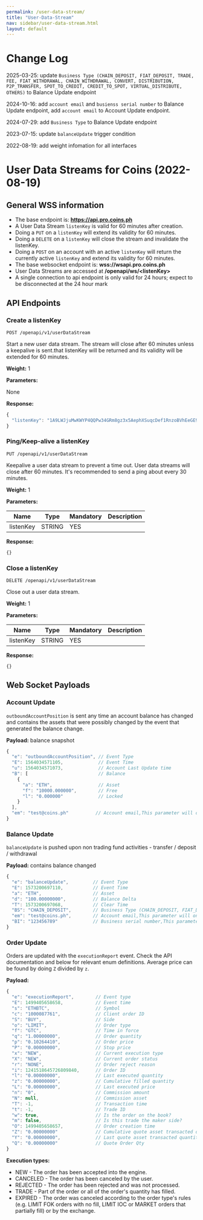 ```yaml
---
permalink: /user-data-stream/
title: "User-Data-Stream"
nav: sidebar/user-data-stream.html
layout: default
---
```



# Change Log
2025-03-25: update `Business Type (CHAIN_DEPOSIT, FIAT_DEPOSIT, TRADE, FEE, FIAT_WITHDRAWAL, CHAIN_WITHDRAWAL, CONVERT, DISTRIBUTION, P2P_TRANSFER, SPOT_TO_CREDIT, CREDIT_TO_SPOT, VIRTUAL_DISTRIBUTE, OTHERS)` to Balance Update endpoint

2024-10-16: add `account email` and `busienss serial number` to Balance Update endpoint, add `account email` to Account Update endpoint.

2024-07-29: add `Business Type` to Balance Update endpoint

2023-07-15: update `balanceUpdate` trigger condition

2022-08-19: add weight infomation for all interfaces


# User Data Streams for Coins (2022-08-19)

## General WSS information

* The base endpoint is: **https://api.pro.coins.ph**
* A User Data Stream `listenKey` is valid for 60 minutes after creation.
* Doing a `PUT` on a `listenKey` will extend its validity for 60 minutes.
* Doing a `DELETE` on a `listenKey` will close the stream and invalidate the listenKey.
* Doing a `POST` on an account with an active `listenKey` will return the currently active `listenKey` and extend its validity for 60 minutes.
* The base websocket endpoint is: **wss://wsapi.pro.coins.ph**
* User Data Streams are accessed at **/openapi/ws/\<listenKey\>**
* A single connection to api endpoint is only valid for 24 hours; expect to be disconnected at the 24 hour mark

## API Endpoints

### Create a listenKey

```shell
POST /openapi/v1/userDataStream
```

Start a new user data stream. The stream will close after 60 minutes unless a keepalive is sent.that listenKey will be returned and its validity will be extended for 60 minutes.

**Weight:** 1

**Parameters:**

None

**Response:**

```javascript
{
  "listenKey": "1A9LWJjuMwKWYP4QQPw34GRm8gz3x5AephXSuqcDef1RnzoBVhEeGE963CoS1Sgj"
}
```

### Ping/Keep-alive a listenKey

```shell
PUT /openapi/v1/userDataStream
```

Keepalive a user data stream to prevent a time out. User data streams will close after 60 minutes. It's recommended to send a ping about every 30 minutes.

**Weight:** 1

**Parameters:**

Name | Type | Mandatory | Description
------------ | ------------ | ------------ | ------------
listenKey | STRING | YES |

**Response:**

```javascript
{}
```

### Close a listenKey

```shell
DELETE /openapi/v1/userDataStream
```

Close out a user data stream.

**Weight:** 1

**Parameters:**

Name | Type | Mandatory | Description
------------ | ------------ | ------------ | ------------
listenKey | STRING | YES |

**Response:**

```javascript
{}
```

## Web Socket Payloads

### Account Update

`outboundAccountPosition` is sent any time an account balance has changed and contains the assets that were possibly changed by the event that generated the balance change.

**Payload:**
balance snapshot

```javascript
{
  "e": "outboundAccountPosition", // Event Type
  "E": 1564034571105,             // Event Time
  "u": 1564034571073,             // Account Last Update time
  "B": [                          // Balance
    {
      "a": "ETH",                 // Asset
      "f": "10000.000000",        // Free
      "l": "0.000000"             // Locked
    }
  ],
  "em": "test@coins.ph"          // Account email,This parameter will only be provided when the master account is whitelisted and there has been a balance change on the sub-account.
}
```


### Balance Update

`balanceUpdate`  is pushed upon non trading fund activities - transfer / deposit / withdrawal

**Payload:**
contains balance changed

```javascript
{
  "e": "balanceUpdate",         // Event Type
  "E": 1573200697110,           // Event Time
  "a": "ETH",                   // Asset
  "d": "100.00000000",          // Balance Delta
  "T": 1573200697068,           // Clear Time
  "BS": "CHAIN_DEPOSIT",        // Business Type (CHAIN_DEPOSIT, FIAT_DEPOSIT, TRADE, FEE, FIAT_WITHDRAWAL, CHAIN_WITHDRAWAL, CONVERT, DISTRIBUTION, P2P_TRANSFER, SPOT_TO_CREDIT, CREDIT_TO_SPOT, VIRTUAL_DISTRIBUTE, OTHERS)
  "em": "test@coins.ph",        // Account email,This parameter will only be provided when the master account is whitelisted and there has been a balance change on the sub-account.
  "BI": "123456789"             // Business serial number,This parameter will only be provided when the master account is whitelisted and there has been a balance change on the sub-account.
}
```

### Order Update

Orders are updated with the `executionReport` event. Check the API documentation and below for relevant enum definitions.
Average price can be found by doing `Z` divided by `z`.

**Payload:**

```javascript
{
  "e": "executionReport",        // Event type
  "E": 1499405658658,            // Event time
  "s": "ETHBTC",                 // Symbol
  "c": "1000087761",             // Client order ID
  "S": "BUY",                    // Side
  "o": "LIMIT",                  // Order type
  "f": "GTC",                    // Time in force
  "q": "1.00000000",             // Order quantity
  "p": "0.10264410",             // Order price
  "P": "0.00000000",             // Stop price
  "x": "NEW",                    // Current execution type
  "X": "NEW",                    // Current order status
  "r": "NONE",                   // Order reject reason
  "i": 1241518645726809840,      // Order ID
  "l": "0.00000000",             // Last executed quantity
  "z": "0.00000000",             // Cumulative filled quantity
  "L": "0.00000000",             // Last executed price
  "n": "0",                      // Commission amount
  "N": null,                     // Commission asset
  "T": -1,                       // Transaction time
  "t": -1,                    	 // Trade ID
  "w": true,                     // Is the order on the book?
  "m": false,                    // Is this trade the maker side?
  "O": 1499405658657,            // Order creation time
  "Z": "0.00000000"              // Cumulative quote asset transacted quantity
  "Y": "0.00000000",             // Last quote asset transacted quantity (i.e. lastPrice * lastQty)
  "Q": "0.00000000"              // Quote Order Qty
}
```

**Execution types:**

* NEW \- The order has been accepted into the engine.
* CANCELED \- The order has been canceled by the user.
* REJECTED  \- The order has been rejected and was not processed.
* TRADE - Part of the order or all of the order's quantity has filled.
* EXPIRED - The order was canceled according to the order type's rules (e.g. LIMIT FOK orders with no fill, LIMIT IOC or MARKET orders that partially fill) or by the exchange.
